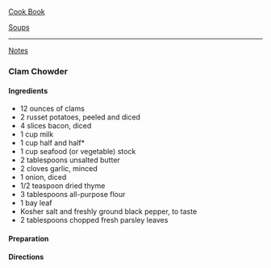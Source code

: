 [Cook Book]()  

[Soups]()  

-----  

[Notes]()  

### Clam Chowder  

#### Ingredients   

* 12 ounces of clams  
* 2 russet potatoes, peeled and diced  
* 4 slices bacon, diced   
* 1 cup milk  
* 1 cup half and half*
* 1 cup seafood (or vegetable) stock  
* 2 tablespoons unsalted butter  
* 2 cloves garlic, minced  
* 1 onion, diced  
* 1/2 teaspoon dried thyme  
* 3 tablespoons all-purpose flour  
* 1 bay leaf  
* Kosher salt and freshly ground black pepper, to taste  
* 2 tablespoons chopped fresh parsley leaves   

#### Preparation  



#### Directions  
